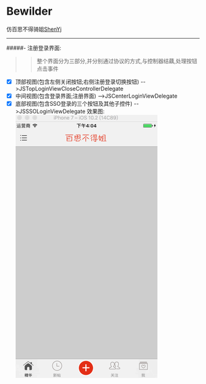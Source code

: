 # Bewilder
仿百思不得骑姐[ShenYj](https://github.com/ShenYj)
<hr>
#####- 注册登录界面:

>>整个界面分为三部分,并分别通过协议的方式,与控制器结藕,处理按钮点击事件
- [x] 顶部视图(包含左侧关闭按钮;右侧注册登录切换按钮)  -->JSTopLoginViewCloseControllerDelegate
- [x] 中间视图(包含登录界面;注册界面)               -->JSCenterLoginViewDelegate
- [x] 底部视图(包含SSO登录的三个按钮及其他子控件)    -->JSSSOLoginViewDelegate
效果图:
![注册登录](https://github.com/ShenYj/Bewilder/blob/master/01-关注:登录注册界面.gif?raw=true)
